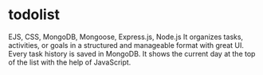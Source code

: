 # todolist
EJS, CSS, MongoDB, Mongoose, Express.js, Node.js
It organizes tasks, activities, or goals in a structured and manageable format with great UI.
Every task history is saved in MongoDB.
It shows the current day at the top of the list with the help of JavaScript.
